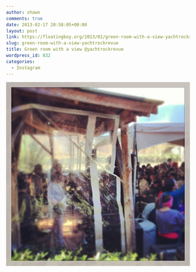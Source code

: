 ```yaml
---
author: shawn
comments: true
date: 2013-02-17 20:58:05+00:00
layout: post
link: https://floatingboy.org/2013/02/green-room-with-a-view-yachtrockrevue/
slug: green-room-with-a-view-yachtrockrevue
title: Green room with a view @yachtrockrevue
wordpress_id: 832
categories:
  - Instagram
---
```


[![Green room with a view @yachtrockrevue](/assets/media/2013/02/6073b1a2794311e2b2f422000a9f1255_7.jpg)](/assets/media/2013/02/6073b1a2794311e2b2f422000a9f1255_7.jpg)
